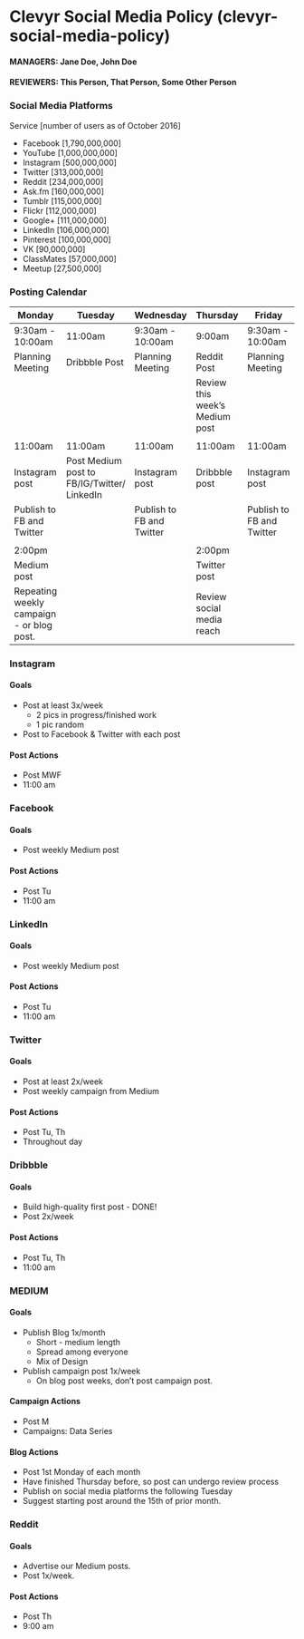 # Clevyr Social Media Policy (clevyr-social-media-policy)
#### MANAGERS: Jane Doe, John Doe
#### REVIEWERS: This Person, That Person, Some Other Person

### Social Media Platforms

Service [number of users as of October 2016]

-  Facebook [1,790,000,000]
-  YouTube [1,000,000,000]
-  Instagram [500,000,000]
-  Twitter [313,000,000]
-  Reddit [234,000,000]
-  Ask.fm [160,000,000]
-  Tumblr [115,000,000]
-  Flickr [112,000,000]
-  Google+ [111,000,000]
-  LinkedIn [106,000,000]
-  Pinterest [100,000,000]
-  VK [90,000,000]
-  ClassMates [57,000,000]
-  Meetup [27,500,000]

### Posting Calendar

| Monday                                    | Tuesday                                     | Wednesday                 | Thursday                       | Friday                    |
|-------------------------------------------|---------------------------------------------|---------------------------|--------------------------------|---------------------------|
| 9:30am - 10:00am                          | 11:00am                                     | 9:30am - 10:00am          | 9:00am                         | 9:30am - 10:00am          |
| Planning Meeting                          | Dribbble Post                               | Planning Meeting          | Reddit Post                    | Planning Meeting          |
|                                           |                                             |                           | Review this week’s Medium post |                           |
|                                           |                                             |                           |                                |                           |
| 11:00am                                   | 11:00am                                     | 11:00am                   | 11:00am                        | 11:00am                   |
| Instagram post                            | Post Medium post to FB/IG/Twitter/ LinkedIn | Instagram post            | Dribbble post                  | Instagram post            |
| Publish to FB and Twitter                 |                                             | Publish to FB and Twitter |                                | Publish to FB and Twitter |
|                                           |                                             |                           |                                |                           |
| 2:00pm                                    |                                             |                           | 2:00pm                         |                           |
| Medium post                               |                                             |                           | Twitter post                   |                           |
| Repeating weekly campaign - or blog post. |                                             |                           | Review social media reach      |                           |


### Instagram

#### Goals

- Post at least 3x/week
	- 2 pics in progress/finished work
	- 1 pic random
- Post to Facebook & Twitter with each post

#### Post Actions

- Post MWF
- 11:00 am

### Facebook

#### Goals

- Post weekly Medium post

#### Post Actions

- Post Tu
- 11:00 am

### LinkedIn

#### Goals

- Post weekly Medium post

#### Post Actions

-  Post Tu
- 11:00 am

### Twitter

#### Goals

- Post at least 2x/week
- Post weekly campaign from Medium

#### Post Actions

- Post Tu, Th
- Throughout day

### Dribbble

#### Goals

- Build high-quality first post - DONE!
- Post 2x/week

#### Post Actions

- Post Tu, Th
- 11:00 am

### MEDIUM

#### Goals

- Publish Blog 1x/month
	- Short - medium length
	- Spread among everyone
	- Mix of Design
- Publish campaign post 1x/week
	- On blog post weeks, don’t post campaign post.

#### Campaign Actions

- Post M
- Campaigns: Data Series

#### Blog Actions

- Post 1st Monday of each month
- Have finished Thursday before, so post can undergo review process
- Publish on social media platforms the following Tuesday
- Suggest starting post around the 15th of prior month.

### Reddit

#### Goals

- Advertise our Medium posts.
- Post 1x/week.

#### Post Actions

- Post Th
- 9:00 am
